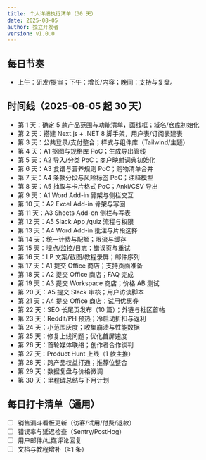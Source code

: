 ```yaml
---
title: 个人详细执行清单（30 天）
date: 2025-08-05
author: 独立开发者
version: v1.0.0
---
```


## 每日节奏

- 上午：研发/提审；下午：增长/内容；晚间：支持与复盘。

## 时间线（2025-08-05 起 30 天）

- 第 1 天：确定 5 款产品范围与功能清单，画线框；域名/仓库初始化
- 第 2 天：搭建 Next.js + .NET 8 脚手架，用户表/订阅表建表
- 第 3 天：公共登录/支付整合；样式与组件库（Tailwind/主题）
- 第 4 天：A1 抠图与规格库 PoC；生成导出管线
- 第 5 天：A2 导入/分类 PoC；商户映射词典初始化
- 第 6 天：A3 食谱与营养规则 PoC；购物清单合并
- 第 7 天：A4 条款分段与风险标签 PoC；注释模型
- 第 8 天：A5 抽取与卡片格式 PoC；Anki/CSV 导出
- 第 9 天：A1 Word Add-in 骨架与侧栏交互
- 第 10 天：A2 Excel Add-in 骨架与写回
- 第 11 天：A3 Sheets Add-on 侧栏与写表
- 第 12 天：A5 Slack App /quiz 流程与权限
- 第 13 天：A4 Word Add-in 批注与片段选择
- 第 14 天：统一计费与配额；限流与缓存
- 第 15 天：埋点/监控/日志；错误页与重试
- 第 16 天：LP 文案/截图/教程录屏；邮件序列
- 第 17 天：A1 提交 Office 商店；支持页面准备
- 第 18 天：A2 提交 Office 商店；FAQ 完成
- 第 19 天：A3 提交 Workspace 商店；价格 AB 测试
- 第 20 天：A5 提交 Slack 审核；用户访谈脚本
- 第 21 天：A4 提交 Office 商店；试用优惠券
- 第 22 天：SEO 长尾页发布（10 篇）；外链与社区首帖
- 第 23 天：Reddit/PH 预热；冷启动折扣与返利
- 第 24 天：小范围灰度；收集崩溃与性能数据
- 第 25 天：修复上线问题；优化首屏速度
- 第 26 天：首轮媒体联络；创作者合作谈判
- 第 27 天：Product Hunt 上线（1 款主推）
- 第 28 天：跨产品权益打通；推荐位整合
- 第 29 天：数据复盘与价格微调
- 第 30 天：里程碑总结与下月计划

## 每日打卡清单（通用）

- [ ] 销售漏斗看板更新（访客/试用/付费/退款）
- [ ] 错误率与延迟检查（Sentry/PostHog）
- [ ] 用户邮件/社媒评论回复
- [ ] 文档与教程增补（≥1 条）
